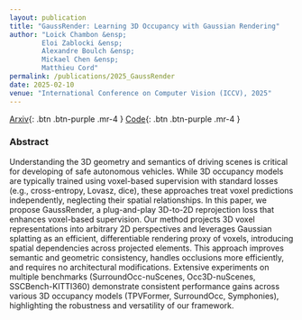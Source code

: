 ```yaml
---
layout: publication
title: "GaussRender: Learning 3D Occupancy with Gaussian Rendering"
author: "Loick Chambon &ensp;
        Eloi Zablocki &ensp;
        Alexandre Boulch &ensp;
        Mickael Chen &ensp;
        Matthieu Cord"
permalink: /publications/2025_GaussRender
date: 2025-02-10
venue: "International Conference on Computer Vision (ICCV), 2025"
---
```


[Arxiv](https://arxiv.org/abs/2502.05040){: .btn .btn-purple .mr-4 }
[Code](https://github.com/valeoai/GaussRender){: .btn .btn-purple .mr-4 }

### Abstract

Understanding the 3D geometry and semantics of driving scenes is critical for developing of safe autonomous vehicles. While 3D occupancy models are typically trained using voxel-based supervision with standard losses (e.g., cross-entropy, Lovasz, dice), these approaches treat voxel predictions independently, neglecting their spatial relationships. In this paper, we propose GaussRender, a plug-and-play 3D-to-2D reprojection loss that enhances voxel-based supervision. Our method projects 3D voxel representations into arbitrary 2D perspectives and leverages Gaussian splatting as an efficient, differentiable rendering proxy of voxels, introducing spatial dependencies across projected elements. This approach improves semantic and geometric consistency, handles occlusions more efficiently, and requires no architectural modifications. Extensive experiments on multiple benchmarks (SurroundOcc-nuScenes, Occ3D-nuScenes, SSCBench-KITTI360) demonstrate consistent performance gains across various 3D occupancy models (TPVFormer, SurroundOcc, Symphonies), highlighting the robustness and versatility of our framework.
